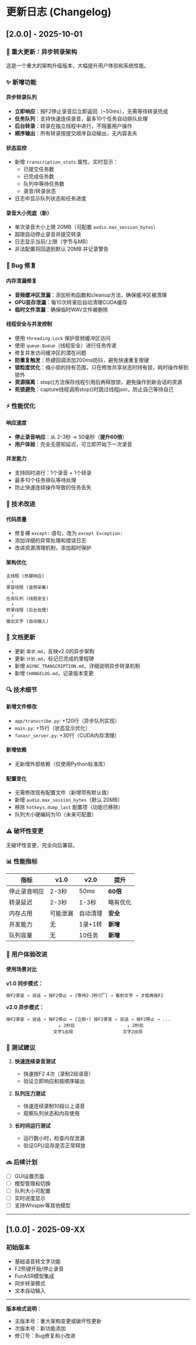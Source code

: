 # 更新日志 (Changelog)

## [2.0.0] - 2025-10-01

### 🎉 重大更新：异步转录架构

这是一个重大的架构升级版本，大幅提升用户体验和系统性能。

### ✨ 新增功能

#### 异步转录队列
- **立即响应**：按F2停止录音后立即返回（~50ms），无需等待转录完成
- **任务队列**：支持快速连续录音，最多10个任务自动排队处理
- **后台转录**：转录在独立线程中进行，不阻塞用户操作
- **顺序输出**：所有转录按提交顺序自动输出，无内容丢失

#### 状态监控
- 新增 `transcription_stats` 属性，实时显示：
  - 已提交任务数
  - 已完成任务数
  - 队列中等待任务数
  - 录音/转录状态
- 日志中显示队列状态和任务进度

#### 录音大小兜底（新）
- 单次录音大小上限 20MB（可配置 `audio.max_session_bytes`）
- 超限自动停止录音并提交转录
- 日志显示当前/上限（字节与MB）
- 非法配置将回退到默认 20MB 并记录警告

### 🐛 Bug 修复

#### 内存泄漏修复
- **音频缓冲区泄漏**：添加析构函数和cleanup方法，确保缓冲区被清理
- **GPU显存泄漏**：每10次转录后自动清理CUDA缓存
- **临时文件泄漏**：确保临时WAV文件被删除

#### 线程安全与并发控制
- 使用 `threading.Lock` 保护音频缓冲区访问
- 使用 `queue.Queue`（线程安全）进行任务传递
- 修复并发访问缓冲区的潜在问题
- **防重复触发**：热键回调添加200ms防抖，避免快速重复按键
- **锁粒度优化**：缩小锁的持有范围，只在修改共享状态时持有锁，耗时操作移到锁外
- **资源隔离**：stop()方法保存线程引用后再释放锁，避免操作到新会话的资源
- **死锁避免**：capture线程调用stop()时跳过线程join，防止自己等待自己

### ⚡ 性能优化

#### 响应速度
- **停止录音响应**：从 2-3秒 → 50毫秒（**提升60倍**）
- **用户体验**：完全无感知延迟，可立即开始下一次录音

#### 并发能力
- 支持同时进行：1个录音 + 1个转录
- 最多10个任务排队等待处理
- 防止快速连续操作导致的任务丢失

### 🔧 技术改进

#### 代码质量
- 修复裸 `except:` 语句，改为 `except Exception:`
- 添加详细的异常处理和错误日志
- 改进资源清理机制，添加超时保护

#### 架构优化
```
主线程 (热键响应)
  ↓
录音线程 (音频采集)
  ↓
任务队列 (线程安全)
  ↓
转录线程 (后台处理)
  ↓
输出文字 (自动输入)
```

### 📝 文档更新

- 更新 `需求.md`，反映v2.0的异步架构
- 更新 `计划.md`，标记已完成的里程碑
- 新增 `ASYNC_TRANSCRIPTION.md`，详细说明异步转录机制
- 新增 `CHANGELOG.md`，记录版本变更

### 🔍 技术细节

#### 新增文件修改
- `app/transcribe.py`: +120行（异步队列实现）
- `main.py`: +15行（状态显示优化）
- `funasr_server.py`: +30行（CUDA内存清理）

#### 新增依赖
- 无新增外部依赖（仅使用Python标准库）

#### 配置变化
- 无需修改现有配置文件（新增项有默认值）
- 新增 `audio.max_session_bytes`（默认 20MB）
- 移除 `hotkeys.dump_last` 配置项（功能已移除）
- 队列大小硬编码为10（未来可配置）

### ⚠️ 破坏性变更

无破坏性变更，完全向后兼容。

### 📊 性能指标

| 指标 | v1.0 | v2.0 | 提升 |
|------|------|------|------|
| 停止录音响应 | 2-3秒 | 50ms | **60倍** |
| 转录延迟 | 2-3秒 | 1-3秒 | 略有优化 |
| 内存占用 | 可能泄漏 | 自动清理 | **安全** |
| 并发能力 | 无 | 1录+1转 | **新增** |
| 队列容量 | 无 | 10任务 | **新增** |

### 🎯 用户体验改进

#### 使用场景对比

**v1.0 同步模式：**
```
按F2录音 → 说话 → 按F2停止 → [等待2-3秒😴] → 看到文字 → 才能再按F2
```

**v2.0 异步模式：**
```
按F2录音 → 说话 → 按F2停止 → [立即⚡] 按F2录音 → 说话 → 按F2停止 → ...
                    ↓ 2秒后                    ↓ 2秒后
                  文字1出现                   文字2出现
```

### 🧪 测试建议

1. **快速连续录音测试**
   - 快速按F2 4次（录制2段语音）
   - 验证立即响应和按顺序输出

2. **队列压力测试**
   - 快速连续录制10段以上语音
   - 观察队列状态和内存使用

3. **长时间运行测试**
   - 运行数小时，检查内存泄漏
   - 验证GPU显存是否正常释放

### 🔜 后续计划

- [ ] GUI设置页面
- [ ] 模型管理和切换
- [ ] 队列大小可配置
- [ ] 实时进度显示
- [ ] 支持Whisper等其他模型

---

## [1.0.0] - 2025-09-XX

### 初始版本

- 基础语音转文字功能
- F2热键开始/停止录音
- FunASR模型集成
- 同步转录模式
- 文本自动输入

---

**版本格式说明**：
- 主版本号：重大架构变更或破坏性更新
- 次版本号：新功能添加
- 修订号：Bug修复和小改进

